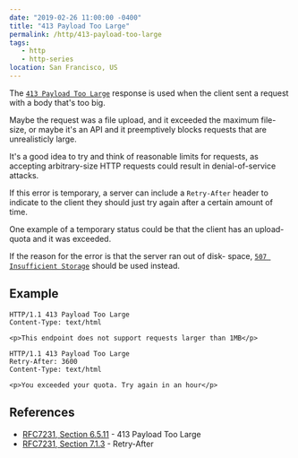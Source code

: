 ```yaml
---
date: "2019-02-26 11:00:00 -0400"
title: "413 Payload Too Large"
permalink: /http/413-payload-too-large
tags:
   - http
   - http-series
location: San Francisco, US
---
```


The [`413 Payload Too Large`][1] response is used when the client sent a
request with a body that's too big.

Maybe the request was a file upload, and it exceeded the maximum file-size, or
maybe it's an API and it preemptively blocks requests that are unrealisticly
large.

It's a good idea to try and think of reasonable limits for requests, as
accepting arbitrary-size HTTP requests could result in denial-of-service
attacks.

If this error is temporary, a server can include a `Retry-After` header to
indicate to the client they should just try again after a certain amount
of time.

One example of a temporary status could be that the client has an upload-quota
and it was exceeded.

If the reason for the error is that the server ran out of disk- space,
[`507 Insufficient Storage`][2] should be used instead.

Example
-------

```http
HTTP/1.1 413 Payload Too Large
Content-Type: text/html

<p>This endpoint does not support requests larger than 1MB</p>
```

```http
HTTP/1.1 413 Payload Too Large
Retry-After: 3600
Content-Type: text/html

<p>You exceeded your quota. Try again in an hour</p>
```

References
----------

* [RFC7231, Section 6.5.11][1] - 413 Payload Too Large
* [RFC7231, Section 7.1.3][3] - Retry-After

[1]: https://tools.ietf.org/html/rfc7231#section-6.5.11 "413 Payload Too Large"
[2]: /http/507-insufficient-storage "507 Insufficient Storage"
[3]: https://tools.ietf.org/html/rfc7231#section-7.1.3 "Retry-After"
